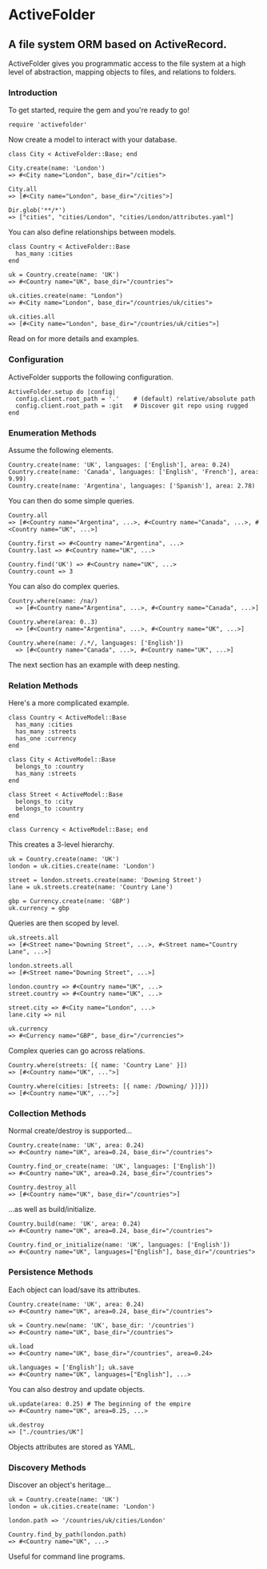 # ActiveFolder

## A file system ORM based on ActiveRecord.

ActiveFolder gives you programmatic access to the file system at a high level of abstraction, mapping objects to files, and relations to folders.

### Introduction

To get started, require the gem and you're ready to go!

    require 'activefolder'

Now create a model to interact with your database.

    class City < ActiveFolder::Base; end

    City.create(name: 'London')
    => #<City name="London", base_dir="/cities">

    City.all
    => [#<City name="London", base_dir="/cities">]

    Dir.glob('**/*')
    => ["cities", "cities/London", "cities/London/attributes.yaml"]

You can also define relationships between models.

    class Country < ActiveFolder::Base
      has_many :cities
    end

    uk = Country.create(name: 'UK')
    => #<Country name="UK", base_dir="/countries">

    uk.cities.create(name: "London")
    => #<City name="London", base_dir="/countries/uk/cities">

    uk.cities.all
    => [#<City name="London", base_dir="/countries/uk/cities">]

Read on for more details and examples.

### Configuration

ActiveFolder supports the following configuration.

    ActiveFolder.setup do |config|
      config.client.root_path = '.'    # (default) relative/absolute path
      config.client.root_path = :git   # Discover git repo using rugged
    end

### Enumeration Methods

Assume the following elements.

    Country.create(name: 'UK', languages: ['English'], area: 0.24)
    Country.create(name: 'Canada', languages: ['English', 'French'], area: 9.99)
    Country.create(name: 'Argentina', languages: ['Spanish'], area: 2.78)

You can then do some simple queries.

    Country.all
    => [#<Country name="Argentina", ...>, #<Country name="Canada", ...>, #<Country name="UK", ...>]

    Country.first => #<Country name="Argentina", ...>
    Country.last => #<Country name="UK", ...>

    Country.find('UK') => #<Country name="UK", ...>
    Country.count => 3

You can also do complex queries.

    Country.where(name: /na/)
      => [#<Country name="Argentina", ...>, #<Country name="Canada", ...>]

    Country.where(area: 0..3)
      => [#<Country name="Argentina", ...>, #<Country name="UK", ...>]

    Country.where(name: /.*/, languages: ['English'])
      => [#<Country name="Canada", ...>, #<Country name="UK", ...>]

The next section has an example with deep nesting.

### Relation Methods

Here's a more complicated example.

    class Country < ActiveModel::Base
      has_many :cities
      has_many :streets
      has_one :currency
    end

    class City < ActiveModel::Base
      belongs_to :country
      has_many :streets
    end

    class Street < ActiveModel::Base
      belongs_to :city
      belongs_to :country
    end

    class Currency < ActiveModel::Base; end

This creates a 3-level hierarchy.

    uk = Country.create(name: 'UK')
    london = uk.cities.create(name: 'London')

    street = london.streets.create(name: 'Downing Street')
    lane = uk.streets.create(name: 'Country Lane')

    gbp = Currency.create(name: 'GBP')
    uk.currency = gbp

Queries are then scoped by level.

    uk.streets.all
    => [#<Street name="Downing Street", ...>, #<Street name="Country Lane", ...>]

    london.streets.all
    => [#<Street name="Downing Street", ...>]

    london.country => #<Country name="UK", ...>
    street.country => #<Country name="UK", ...>

    street.city => #<City name="London", ...>
    lane.city => nil

    uk.currency
    => #<Currency name="GBP", base_dir="/currencies">

Complex queries can go across relations.

    Country.where(streets: [{ name: 'Country Lane' }])
    => [#<Country name="UK", ...">]

    Country.where(cities: [streets: [{ name: /Downing/ }]}])
    => [#<Country name="UK", ...">]

### Collection Methods

Normal create/destroy is supported...

    Country.create(name: 'UK', area: 0.24)
    => #<Country name="UK", area=0.24, base_dir="/countries">

    Country.find_or_create(name: 'UK', languages: ['English'])
    => #<Country name="UK", area=0.24, base_dir="/countries">

    Country.destroy_all
    => [#<Country name="UK", base_dir="/countries">]

...as well as build/initialize.

    Country.build(name: 'UK', area: 0.24)
    => #<Country name="UK", area=0.24, base_dir="/countries">

    Country.find_or_initialize(name: 'UK', languages: ['English'])
    => #<Country name="UK", languages=["English"], base_dir="/countries">

### Persistence Methods

Each object can load/save its attributes.

    Country.create(name: 'UK', area: 0.24)
    => #<Country name="UK", area=0.24, base_dir="/countries">

    uk = Country.new(name: 'UK', base_dir: '/countries')
    => #<Country name="UK", base_dir="/countries">

    uk.load
    => #<Country name="UK", base_dir="/countries", area=0.24>

    uk.languages = ['English']; uk.save
    => #<Country name="UK", languages=["English"], ...>

You can also destroy and update objects.

    uk.update(area: 0.25) # The beginning of the empire
    => #<Country name="UK", area=0.25, ...>

    uk.destroy
    => ["./countries/UK"]

Objects attributes are stored as YAML.

### Discovery Methods

Discover an object's heritage...

    uk = Country.create(name: 'UK')
    london = uk.cities.create(name: 'London')

    london.path => '/countries/uk/cities/London'

    Country.find_by_path(london.path)
    => #<Country name="UK", ...>

Useful for command line programs.
